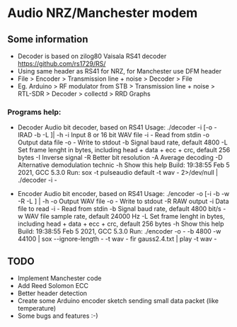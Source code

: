 # Audio NRZ/Manchester modem

## Some information
* Decoder is based on zilog80 Vaisala RS41 decoder https://github.com/rs1729/RS/
* Using same header as RS41 for NRZ, for Manchester use DFM header
* File > Encoder > Transmission line + noise > Decoder > File
* Eg. Arduino > RF modulator from STB > Transmission line + noise > RTL-SDR > Decoder > collectd > RRD Graphs

### Programs help:
* Decoder
	Audio bit decoder, based on RS41
	Usage: ./decoder -i <filename> [-o <filename> -IRAD -b <rate> -L <frame length> ]| -h
	  -i <filename> Input 8 or 16 bit WAV file
	  -i -          Read from stdin
	  -o <filename> Output data file
	  -o -          Write to stdout
	  -b <rate>     Signal baud rate, default 4800
	  -L <frm len>  Set frame lenght in bytes, including head + data + ecc + crc, default 256 bytes
	  -I            Inverse signal
	  -R            Better bit resolution
	  -A            Average decoding
	  -D            Alternative demodulation technic
	  -h            Show this help
	                Build: 19:38:55 Feb  5 2021, GCC 5.3.0
	Run:
	sox -t pulseaudio default -t wav - 2>/dev/null | ./decoder -i -
	
* Encoder
	Audio bit encoder, based on RS41
	Usage: ./encoder -o <filename> [-i <filename> -b <rate> -w <rate> -R -L <frame length>] | -h
	  -o <filename> Output WAV file
	  -o -          Write to stdout
	  -R            RAW output
	  -i <filename> Data file to read
	  -i -          Read from stdin
	  -b <rate>     Signal baud rate, default 4800 bit/s
	  -w <rate>     WAV file sample rate, default 24000 Hz
	  -L <frm len>  Set frame lenght in bytes, including head + data + ecc + crc, default 256 bytes
	  -h            Show this help
	                Build: 19:38:55 Feb  5 2021, GCC 5.3.0
	Run:
	./encoder -o - -b 4800 -w 44100 | sox --ignore-length - -t wav - fir gauss2.4.txt  | play -t wav -
	

## TODO
* Implement Manchester code
* Add Reed Solomon ECC
* Better header detection
* Create some Arduino encoder sketch sending small data packet (like temperature)
* Some bugs and features :-)

